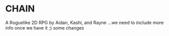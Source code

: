 # CHAIN
A Roguelike 2D RPG by Aidan, Kashi, and Rayne
...we need to include more info once we have it ;)
some changes
